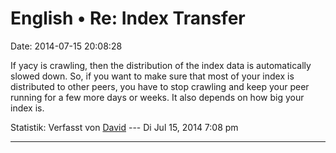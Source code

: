English • Re: Index Transfer
============================

Date: 2014-07-15 20:08:28

If yacy is crawling, then the distribution of the index data is
automatically slowed down. So, if you want to make sure that most of
your index is distributed to other peers, you have to stop crawling and
keep your peer running for a few more days or weeks. It also depends on
how big your index is.

Statistik: Verfasst von
[David](http://forum.yacy-websuche.de/memberlist.php?mode=viewprofile&u=8887)
--- Di Jul 15, 2014 7:08 pm

------------------------------------------------------------------------

